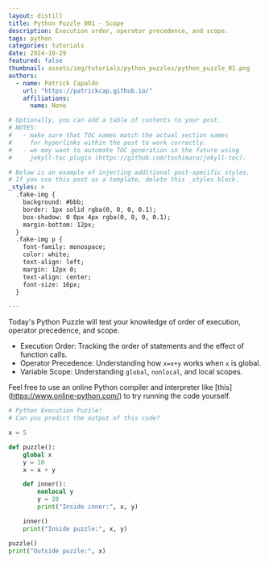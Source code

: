 ```yaml
---
layout: distill
title: Python Puzzle 001 - Scope
description: Execution order, operator precedence, and scope.
tags: python
categories: tutorials
date: 2024-10-29
featured: false
thumbnail: assets/img/tutorials/python_puzzles/python_puzzle_01.png
authors:
  - name: Patrick Capaldo
    url: "https://patrickcap.github.io/"
    affiliations:
      name: None

# Optionally, you can add a table of contents to your post.
# NOTES:
#   - make sure that TOC names match the actual section names
#     for hyperlinks within the post to work correctly.
#   - we may want to automate TOC generation in the future using
#     jekyll-toc plugin (https://github.com/toshimaru/jekyll-toc).

# Below is an example of injecting additional post-specific styles.
# If you use this post as a template, delete this _styles block.
_styles: >
  .fake-img {
    background: #bbb;
    border: 1px solid rgba(0, 0, 0, 0.1);
    box-shadow: 0 0px 4px rgba(0, 0, 0, 0.1);
    margin-bottom: 12px;
  }
  .fake-img p {
    font-family: monospace;
    color: white;
    text-align: left;
    margin: 12px 0;
    text-align: center;
    font-size: 16px;
  }

---
```


Today's Python Puzzle will test your knowledge of order of execution, operator precedence, and scope.

- Execution Order: Tracking the order of statements and the effect of function calls.
- Operator Precedence: Understanding how `x=x+y` works when `x` is global.
- Variable Scope: Understanding `global`, `nonlocal`, and local scopes.

Feel free to use an online Python compiler and interpreter like [this] (https://www.online-python.com/) to try running the code yourself.

```python
# Python Execution Puzzle!
# Can you predict the output of this code?

x = 5

def puzzle():
    global x
    y = 10
    x = x + y

    def inner():
        nonlocal y
        y = 20
        print("Inside inner:", x, y)

    inner()
    print("Inside puzzle:", x, y)

puzzle()
print("Outside puzzle:", x)

```
